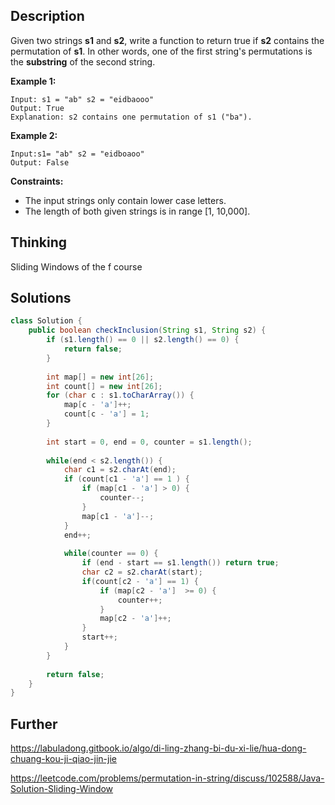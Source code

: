 ## Description

Given two strings **s1** and **s2**, write a function to return true if **s2** contains the permutation of **s1**. In other words, one of the first string's permutations is the **substring** of the second string.

 

**Example 1:**

```
Input: s1 = "ab" s2 = "eidbaooo"
Output: True
Explanation: s2 contains one permutation of s1 ("ba").
```

**Example 2:**

```
Input:s1= "ab" s2 = "eidboaoo"
Output: False
```

 

**Constraints:**

- The input strings only contain lower case letters.
- The length of both given strings is in range [1, 10,000].

## Thinking

Sliding Windows of the f course

## Solutions

~~~java
class Solution {
    public boolean checkInclusion(String s1, String s2) {
        if (s1.length() == 0 || s2.length() == 0) {
            return false;
        }
        
        int map[] = new int[26];
        int count[] = new int[26];
        for (char c : s1.toCharArray()) {
            map[c - 'a']++;
            count[c - 'a'] = 1;
        }
        
        int start = 0, end = 0, counter = s1.length();
        
        while(end < s2.length()) {
            char c1 = s2.charAt(end);
            if (count[c1 - 'a'] == 1 ) {
                if (map[c1 - 'a'] > 0) {
                    counter--;
                }
                map[c1 - 'a']--;
            } 
            end++;
            
            while(counter == 0) {
                if (end - start == s1.length()) return true;
                char c2 = s2.charAt(start);
                if(count[c2 - 'a'] == 1) {
                    if (map[c2 - 'a']  >= 0) {
                        counter++;
                    }
                    map[c2 - 'a']++;
                }
                start++;
            }
        }
        
        return false;
    }
}
~~~



## Further

https://labuladong.gitbook.io/algo/di-ling-zhang-bi-du-xi-lie/hua-dong-chuang-kou-ji-qiao-jin-jie

https://leetcode.com/problems/permutation-in-string/discuss/102588/Java-Solution-Sliding-Window